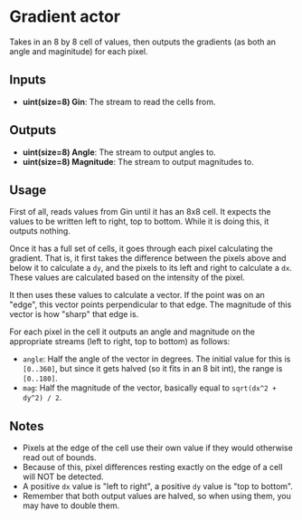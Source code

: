 # Gradient actor #
Takes in an 8 by 8 cell of values, then outputs the gradients (as both an angle and maginitude) for each pixel.

## Inputs ##
* **uint(size=8) Gin**: The stream to read the cells from.

## Outputs ##
* **uint(size=8) Angle**: The stream to output angles to.
* **uint(size=8) Magnitude**: The stream to output magnitudes to.

## Usage ##
First of all, reads values from Gin until it has an 8x8 cell. It expects the values to be written left to right, top to bottom. While it is doing this, it outputs nothing.

Once it has a full set of cells, it goes through each pixel calculating the gradient. That is, it first takes the difference between the pixels above and below it to calculate a `dy`, and the pixels to its left and right to calculate a `dx`. These values are calculated based on the intensity of the pixel.

It then uses these values to calculate a vector. If the point was on an "edge", this vector points perpendicular to that edge. The magnitude of this vector is how "sharp" that edge is.

For each pixel in the cell it outputs an angle and magnitude on the appropriate streams (left to right, top to bottom) as follows:

* `angle`: Half the angle of the vector in degrees. The initial value for this is `[0..360]`, but since it gets halved (so it fits in an 8 bit int), the range is `[0..180]`.
* `mag`: Half the magnitude of the vector, basically equal to `sqrt(dx^2 + dy^2) / 2`.

## Notes ##
* Pixels at the edge of the cell use their own value if they would otherwise read out of bounds.
* Because of this, pixel differences resting exactly on the edge of a cell will NOT be detected.
* A positive `dx` value is "left to right", a positive `dy` value is "top to bottom".
* Remember that both output values are halved, so when using them, you may have to double them.
